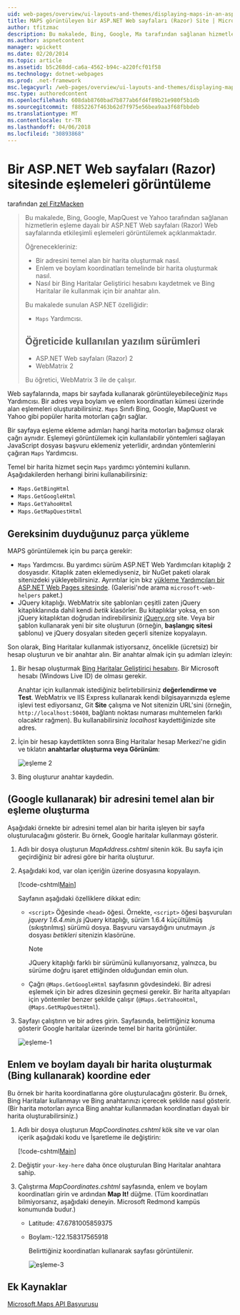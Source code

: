 ```yaml
---
uid: web-pages/overview/ui-layouts-and-themes/displaying-maps-in-an-aspnet-web-pages-site
title: MAPS görüntüleyen bir ASP.NET Web sayfaları (Razor) Site | Microsoft Docs
author: tfitzmac
description: Bu makalede, Bing, Google, Ma tarafından sağlanan hizmetlerin eşleme dayalı bir ASP.NET Web sayfaları (Razor) Web sayfalarında etkileşimli eşlemeleri görüntülemek açıklanmaktadır...
ms.author: aspnetcontent
manager: wpickett
ms.date: 02/20/2014
ms.topic: article
ms.assetid: b5c268dd-ca6a-4562-b94c-a220fcf01f58
ms.technology: dotnet-webpages
ms.prod: .net-framework
msc.legacyurl: /web-pages/overview/ui-layouts-and-themes/displaying-maps-in-an-aspnet-web-pages-site
msc.type: authoredcontent
ms.openlocfilehash: 608dab8760bad7b877ab6fd4f89b21e980f5b1db
ms.sourcegitcommit: f8852267f463b62d7f975e56bea9aa3f68fbbdeb
ms.translationtype: MT
ms.contentlocale: tr-TR
ms.lasthandoff: 04/06/2018
ms.locfileid: "30893868"
---
```

<a name="displaying-maps-in-an-aspnet-web-pages-razor-site"></a>Bir ASP.NET Web sayfaları (Razor) sitesinde eşlemeleri görüntüleme
====================
tarafından [zel FitzMacken](https://github.com/tfitzmac)

> Bu makalede, Bing, Google, MapQuest ve Yahoo tarafından sağlanan hizmetlerin eşleme dayalı bir ASP.NET Web sayfaları (Razor) Web sayfalarında etkileşimli eşlemeleri görüntülemek açıklanmaktadır.
> 
> Öğrenecekleriniz:
> 
> - Bir adresini temel alan bir harita oluşturmak nasıl.
> - Enlem ve boylam koordinatları temelinde bir harita oluşturmak nasıl.
> - Nasıl bir Bing Haritalar Geliştirici hesabını kaydetmek ve Bing Haritalar ile kullanmak için bir anahtar alın.
> 
> Bu makalede sunulan ASP.NET özelliğidir:
> 
> - `Maps` Yardımcısı.
>   
> 
> ## <a name="software-versions-used-in-the-tutorial"></a>Öğreticide kullanılan yazılım sürümleri
> 
> 
> - ASP.NET Web sayfaları (Razor) 2
> - WebMatrix 2
>   
> 
> Bu öğretici, WebMatrix 3 ile de çalışır.


Web sayfalarında, maps bir sayfada kullanarak görüntüleyebileceğiniz `Maps` Yardımcısı. Bir adres veya boylam ve enlem koordinatları kümesi üzerinde alan eşlemeleri oluşturabilirsiniz. `Maps` Sınıfı Bing, Google, MapQuest ve Yahoo gibi popüler harita motorları çağrı sağlar.

Bir sayfaya eşleme ekleme adımları hangi harita motorları bağımsız olarak çağrı aynıdır. Eşlemeyi görüntülemek için kullanılabilir yöntemleri sağlayan JavaScript dosyası başvuru eklemeniz yeterlidir, ardından yöntemlerini çağıran `Maps` Yardımcısı.

Temel bir harita hizmet seçin `Maps` yardımcı yöntemini kullanın. Aşağıdakilerden herhangi birini kullanabilirsiniz:

- `Maps.GetBingHtml`
- `Maps.GetGoogleHtml`
- `Maps.GetYahooHtml`
- `Maps.GetMapQuestHtml`

## <a name="installing-the-pieces-you-need"></a>Gereksinim duyduğunuz parça yükleme

MAPS görüntülemek için bu parça gerekir:

- `Maps` Yardımcısı. Bu yardımcı sürüm ASP.NET Web Yardımcıları kitaplığı 2 dosyasıdır. Kitaplık zaten eklemediyseniz, bir NuGet paketi olarak sitenizdeki yükleyebilirsiniz. Ayrıntılar için bkz [yükleme Yardımcıları bir ASP.NET Web Pages sitesinde](https://go.microsoft.com/fwlink/?LinkId=252372). (Galerisi'nde arama `microsoft-web-helpers` paket.)
- JQuery kitaplığı. WebMatrix site şablonları çeşitli zaten jQuery kitaplıklarında dahil kendi *betik* klasörler. Bu kitaplıklar yoksa, en son jQuery kitaplıktan doğrudan indirebilirsiniz [jQuery.org](http://jQuery.org) site. Veya bir şablon kullanarak yeni bir site oluşturun (örneğin, **başlangıç sitesi** şablonu) ve jQuery dosyaları siteden geçerli sitenize kopyalayın.

Son olarak, Bing Haritalar kullanmak istiyorsanız, öncelikle (ücretsiz) bir hesap oluşturun ve bir anahtar alın. Bir anahtar almak için şu adımları izleyin:

1. Bir hesap oluşturmak [Bing Haritalar Geliştirici hesabını](https://www.microsoft.com/maps/developers/web.aspx). Bir Microsoft hesabı (Windows Live ID) de olması gerekir.

    Anahtar için kullanmak istediğiniz belirtebilirsiniz **değerlendirme ve Test**. WebMatrix ve IIS Express kullanarak kendi bilgisayarınızda eşleme işlevi test ediyorsanız, Git **Site** çalışma ve Not sitenizin URL'sini (örneğin, `http://localhost:50408`, bağlantı noktası numarası muhtemelen farklı olacaktır rağmen). Bu kullanabilirsiniz *localhost* kaydettiğinizde site adres.
2. İçin bir hesap kaydettikten sonra Bing Haritalar hesap Merkezi'ne gidin ve tıklatın **anahtarlar oluşturma veya Görünüm**:

    ![eşleme 2](displaying-maps-in-an-aspnet-web-pages-site/_static/image1.png)
3. Bing oluşturur anahtar kaydedin.

## <a name="creating-a-map-based-on-an-address-using-google"></a>(Google kullanarak) bir adresini temel alan bir eşleme oluşturma

Aşağıdaki örnekte bir adresini temel alan bir harita işleyen bir sayfa oluşturulacağını gösterir. Bu örnek, Google haritalar kullanmayı gösterir.

1. Adlı bir dosya oluşturun *MapAddress.cshtml* sitenin kök. Bu sayfa için geçirdiğiniz bir adresi göre bir harita oluşturur.
2. Aşağıdaki kod, var olan içeriğin üzerine dosyasına kopyalayın.

    [!code-cshtml[Main](displaying-maps-in-an-aspnet-web-pages-site/samples/sample1.cshtml)]

    Sayfanın aşağıdaki özelliklere dikkat edin:

    - `<script>` Öğesinde `<head>` öğesi. Örnekte, `<script>` öğesi başvuruları *jquery 1.6.4.min.js* jQuery kitaplığı, sürüm 1.6.4 küçültülmüş (sıkıştırılmış) sürümü dosya. Başvuru varsaydığını unutmayın *.js* dosyası *betikleri* sitenizin klasörüne. 

        > [!NOTE]
        > JQuery kitaplığı farklı bir sürümünü kullanıyorsanız, yalnızca, bu sürüme doğru işaret ettiğinden olduğundan emin olun.
    - Çağrı `@Maps.GetGoogleHtml` sayfasının gövdesindeki. Bir adresi eşlemek için bir adres dizesinin geçmesi gerekir. Bir harita altyapıları için yöntemler benzer şekilde çalışır (`@Maps.GetYahooHtml`, `@Maps.GetMapQuestHtml`).
3. Sayfayı çalıştırın ve bir adres girin. Sayfasında, belirttiğiniz konuma gösterir Google haritalar üzerinde temel bir harita görüntüler.

     ![eşleme-1](displaying-maps-in-an-aspnet-web-pages-site/_static/image2.png)

## <a name="creating-a-map-based-on-latitude-and-longitude-coordinates-using-bing"></a>Enlem ve boylam dayalı bir harita oluşturmak (Bing kullanarak) koordine eder

Bu örnek bir harita koordinatlarına göre oluşturulacağını gösterir. Bu örnek, Bing Haritalar kullanmayı ve Bing anahtarınızı içerecek şekilde nasıl gösterir. (Bir harita motorları ayrıca Bing anahtar kullanmadan koordinatları dayalı bir harita oluşturabilirsiniz.)

1. Adlı bir dosya oluşturun *MapCoordinates.cshtml* kök site ve var olan içerik aşağıdaki kodu ve İşaretleme ile değiştirin:

    [!code-cshtml[Main](displaying-maps-in-an-aspnet-web-pages-site/samples/sample2.cshtml)]
2. Değiştir `your-key-here` daha önce oluşturulan Bing Haritalar anahtara sahip.
3. Çalıştırma *MapCoordinates.cshtml* sayfasında, enlem ve boylam koordinatları girin ve ardından **Map It!** düğme. (Tüm koordinatları bilmiyorsanız, aşağıdaki deneyin. Microsoft Redmond kampüs konumunda budur.)

   - Latitude: 47.6781005859375
   - Boylam:-122.158317565918

     Belirttiğiniz koordinatları kullanarak sayfası görüntülenir.

     ![eşleme-3](displaying-maps-in-an-aspnet-web-pages-site/_static/image3.png)

<a id="Additional_Resources"></a>
## <a name="additional-resources"></a>Ek Kaynaklar


[Microsoft.Maps API Başvurusu](https://msdn.microsoft.com/library/gg427611.aspx)
